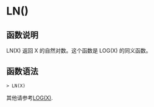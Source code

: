 # **LN()**

## **函数说明**

LN(X) 返回 X 的自然对数。这个函数是 LOG(X) 的同义函数。

## **函数语法**

```
> LN(X)
```

其他请参考[LOG(X)](log.md). 